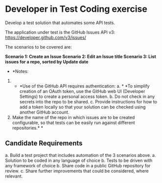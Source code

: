 # Developer in Test Coding exercise

Develop a test solution that automates some API tests.

The application under test is the GitHub Issues API v3: https://developer.github.com/v3/issues/

The scenarios to be covered are:

**Scenario 1: Create an Issue
Scenario 2: Edit an Issue title
Scenario 3: List issues for a repo, sorted by Update date**

* *Notes:
1.	* *Use of the GitHub API requires authentication:
a.	* *To simplify creation of an OAuth token, use the GitHub web UI (Developer Settings) to create a personal access token.
b.	Do not check in any secrets into the repo to be shared.
c.	Provide instructions for how to add a token locally so that your solution can be checked using another GitHub account.
2.	Make the name of the repo in which issues are to be created configurable, so that tests can be easily run against different repositories.* *

## Candidate Requirements

a.	Build a test project that includes automation of the 3 scenarios above.
a.	Solution to be coded in any language of choice
b.	Tests to be driven with any framework of choice
b.	Share code in a public GitHub repository for review.
c.	Share further improvements that could be considered, where relevant.
